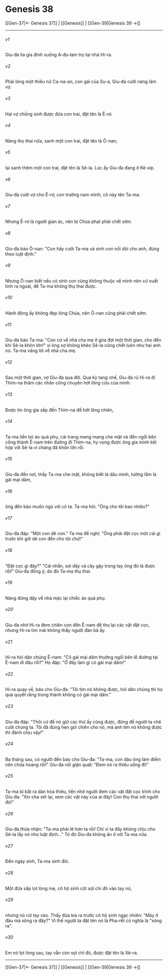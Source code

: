 # Genesis 38

[[Gen-37|← Genesis 37]] | [[Genesis]] | [[Gen-39|Genesis 39 →]]
***



###### v1 
Giu-đa lìa gia đình xuống A-đu-lam trọ tại nhà Hi-ra. 

###### v2 
Phải lòng một thiếu nữ Ca-na-an, con gái của Su-a, Giu-đa cưới nàng làm vợ. 

###### v3 
Hai vợ chồng sinh được đứa con trai, đặt tên là Ê-rơ. 

###### v4 
Nàng thọ thai nữa, sanh một con trai, đặt tên là Ô-nan; 

###### v5 
lại sanh thêm một con trai, đặt tên là Sê-la. Lúc ấy Giu-đa đang ở Kê-xíp. 

###### v6 
Giu-đa cưới vợ cho Ê-rơ, con trưởng nam mình, cô này tên Ta-ma. 

###### v7 
Nhưng Ê-rơ là người gian ác, nên bị Chúa phạt phải chết sớm. 

###### v8 
Giu-đa bảo Ô-nan: "Con hãy cưới Ta-ma và sinh con nối dõi cho anh, đúng theo luật định." 

###### v9 
Nhưng Ô-nan biết nếu có sinh con cũng không thuộc về mình nên cứ xuất tinh ra ngoài, để Ta-ma không thụ thai được. 

###### v10 
Hành động ấy không đẹp lòng Chúa, nên Ô-nan cũng phải chết sớm. 

###### v11 
Giu-đa bảo Ta-ma: "Con cứ về nhà cha mẹ ở góa đợi một thời gian, cho đến khi Sê-la khôn lớn!" vì ông sợ không khéo Sê-la cũng chết luôn như hai anh nó. Ta-ma vâng lời về nhà cha mẹ. 

###### v12 
Sau một thời gian, vợ Giu-đa qua đời. Qua kỳ tang chế, Giu-đa rủ Hi-ra đi Thim-na thăm các nhân công chuyên hớt lông cừu của mình. 

###### v13 
Được tin ông gia sắp đến Thim-na để hớt lông chiên, 

###### v14 
Ta-ma liền bỏ áo quả phụ, cải trang mang mạng che mặt và đến ngồi bên cổng thành Ê-nam trên đường đi Thim-na, hy vọng được ông gia mình kết hợp với Sê-la vì chàng đã khôn lớn rồi. 

###### v15 
Giu-đa đến nơi, thấy Ta-ma che mặt, không biết là dâu mình, tưởng lầm là gái mại dâm, 

###### v16 
ông đến bảo muốn ngủ với cô ta. Ta-ma hỏi: "Ông cho tôi bao nhiêu?" 

###### v17 
Giu-đa đáp: "Một con dê con." Ta-ma đề nghị: "Ông phải đặt cọc một cái gì trước khi gởi dê con đến cho tôi chứ!" 

###### v18 
"Đặt cọc gì đây?" "Cái nhẫn, sợi dây và cây gậy trong tay ông đó là được rồi!" Giu-đa đồng ý; do đó Ta-ma thụ thai. 

###### v19 
Nàng đứng dậy về nhà mặc lại chiếc áo quả phụ. 

###### v20 
Giu-đa nhờ Hi-ra đem chiên con đến Ê-nam để thu lại các vật đặt cọc, nhưng Hi-ra tìm mãi không thấy người đàn bà ấy. 

###### v21 
Hi-ra hỏi dân chúng Ê-nam: "Cô gái mại dâm thường ngồi bên lề đường tại Ê-nam đi đâu rồi?" Họ đáp: "Ở đây làm gì có gái mại dâm!" 

###### v22 
Hi-ra quay về, báo cho Giu-đa: "Tôi tìm nó không được, hỏi dân chúng thì họ quả quyết rằng trong thành không có gái mại dâm." 

###### v23 
Giu-đa đáp: "Thôi cứ để nó giữ các thứ ấy cũng được, đừng để người ta chê cười chúng ta. Tôi đã đúng hẹn gửi chiên cho nó, mà anh tìm nó không được thì đành chịu vậy!" 

###### v24 
Ba tháng sau, có người đến báo cho Giu-đa: "Ta-ma, con dâu ông làm điếm nên chửa hoang rồi!" Giu-đa nổi giận quát: "Đem nó ra thiêu sống đi!" 

###### v25 
Ta-ma bị bắt ra dàn hỏa thiêu, liền nhờ người đem các vật đặt cọc trình cho Giu-đa: "Xin cha xét lại, xem các vật này của ai đây! Con thụ thai với người đó!" 

###### v26 
Giu-đa thừa nhận: "Ta-ma phải lẽ hơn ta rồi! Chỉ vì ta đây không chịu cho Sê-la lấy nó như luật định…" Từ đó Giu-đa không ăn ở với Ta-ma nữa. 

###### v27 
Đến ngày sinh, Ta-ma sinh đôi. 

###### v28 
Một đứa sắp lọt lòng mẹ, cô hộ sinh cột sợi chỉ đỏ vào tay nó, 

###### v29 
nhưng nó rút tay vào. Thấy đứa kia ra trước cô hộ sinh ngạc nhiên: "Mày ở đâu mà xông ra đây?" Vì thế người ta đặt tên nó là Pha-rết có nghĩa là "xông ra". 

###### v30 
Em nó lọt lòng sau, tay vẫn còn sợi chỉ đỏ, được đặt tên là Xê-ra.

***
[[Gen-37|← Genesis 37]] | [[Genesis]] | [[Gen-39|Genesis 39 →]]
